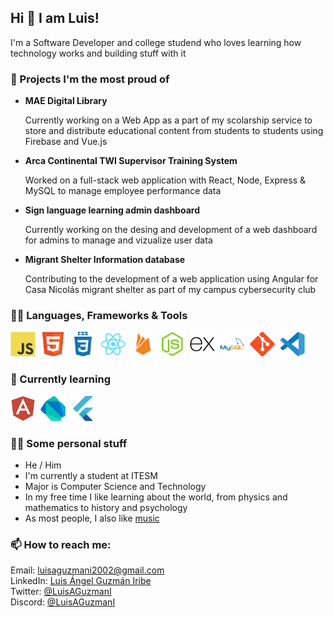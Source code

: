 ## Hi 👋 I am Luis! 
I'm a Software Developer and college studend who loves learning how technology works and building stuff with it

### 🔨 Projects I'm the most proud of
<ul>
<li>
<b>MAE Digital Library</b>
<p>Currently working on a Web App as a part of my scolarship service to store and distribute educational content from students to students using Firebase and Vue.js </p>
</li>
<li>
<b>Arca Continental TWI Supervisor Training System</b>
<p>Worked on a full-stack web application with React, Node, Express & MySQL to manage employee performance data</p>
</li>
<li>
<b>Sign language learning admin dashboard</b>
<p>Currently working on the desing and development of a web dashboard for admins to manage and vizualize user data</p>
</li>
<li>
<b>Migrant Shelter Information database</b>
<p>Contributing to the development of a web application using Angular for Casa Nicolás migrant shelter as part of  my campus cybersecurity club</p>
</li>
</ul>

### 👨‍💻 Languages, Frameworks & Tools
<div>
  <img src="https://github.com/devicons/devicon/blob/master/icons/javascript/javascript-original.svg" title="JavaScript" alt="JavaScript" width="40" height="40"/>&nbsp;
  <img src="https://github.com/devicons/devicon/blob/master/icons/html5/html5-original.svg" title="HTML5" alt="HTML" width="40" height="40"/>&nbsp;
  <img src="https://github.com/devicons/devicon/blob/master/icons/css3/css3-plain-wordmark.svg"  title="CSS3" alt="CSS" width="40" height="40"/>&nbsp;
  <img src="https://github.com/devicons/devicon/blob/master/icons/react/react-original.svg" title="React" alt="React" width="40" height="40"/>&nbsp;
  <img src="https://github.com/devicons/devicon/blob/master/icons/firebase/firebase-plain.svg" title="Firebase" alt="Firebase" width="40" height="40"/>&nbsp;
  <img src="https://github.com/devicons/devicon/blob/master/icons/nodejs/nodejs-plain.svg" title="NodeJS" alt="NodeJS" width="40" height="40"/>&nbsp;
  <img src="https://github.com/devicons/devicon/blob/master/icons/express/express-original.svg" title="ExpressJS" alt="ExpressJS" width="40" height="40"/>&nbsp;
  <img src="https://github.com/devicons/devicon/blob/master/icons/mysql/mysql-original-wordmark.svg" title="MySQL"  alt="MySQL" width="40" height="40"/>&nbsp;
  <img src="https://github.com/devicons/devicon/blob/master/icons/git/git-original.svg" title="Git"  alt="Git" width="40" height="40"/>&nbsp;
  <img src="https://github.com/devicons/devicon/blob/master/icons/vscode/vscode-original.svg" title="VSCode"  alt="VSCode" width="40" height="40"/>&nbsp;
</div>

### 📖 Currently learning
<div>
  <img src="https://github.com/devicons/devicon/blob/master/icons/angularjs/angularjs-plain.svg" title="Angular" alt="Angular" width="40" height="40"/>&nbsp;
  <img src="https://github.com/devicons/devicon/blob/master/icons/dart/dart-original.svg" title="Dart" alt="Dart" width="40" height="40"/>&nbsp;
  <img src="https://github.com/devicons/devicon/blob/master/icons/flutter/flutter-original.svg" title="Flutter" alt="Flutter" width="40" height="40"/>&nbsp;

</div>

### 👨‍🦱 Some personal stuff
* He / Him
* I'm currently a student at ITESM
* Major is Computer Science and Technology
* In my free time I like learning about the world, from physics and mathematics to history and psychology
* As most people, I also like [music](https://open.spotify.com/playlist/3M8J8q8PLBeuDrVGwjH3OM?si=29b84dcbb14b409b)

### 📫 How to reach me:
Email: luisaguzmani2002@gmail.com  
LinkedIn: [Luis Ángel Guzmán Iribe](linkedin.com/in/luisa-guzmani/)  
Twitter: [@LuisAGuzmanI](https://twitter.com/LuisAGuzmanI)  
Discord: [@LuisAGuzmanI](https://discordapp.com/users/387061453670055937)  

<!--
**LuisAGuzmanI/LuisAGuzmanI** is a ✨ _special_ ✨ repository because its `README.md` (this file) appears on your GitHub profile.   

Here are some ideas to get you started:

- 🔭 I’m currently working on ...
- 🌱 I’m currently learning ...
- 👯 I’m looking to collaborate on ...
- 🤔 I’m looking for help with ...
- 💬 Ask me about ...
- 📫 How to reach me: ...
- 😄 Pronouns: ...
- ⚡ Fun fact: ...
-->
